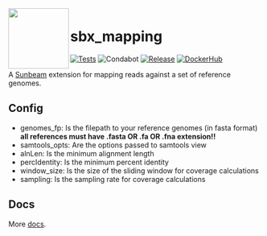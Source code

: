 <img src="https://github.com/sunbeam-labs/sunbeam/blob/stable/docs/images/sunbeam_logo.gif" width=120, height=120 align="left" />

# sbx_mapping

<!-- badges: start -->
[![Tests](https://github.com/sunbeam-labs/sbx_mapping/actions/workflows/tests.yml/badge.svg)](https://github.com/sunbeam-labs/sbx_mapping/actions/workflows/tests.yml)
![Condabot](https://img.shields.io/badge/condabot-active-purple)
[![Release](https://img.shields.io/github/release/sunbeam-labs/sbx_mapping.svg?style=flat)](https://github.com/sunbeam-labs/sbx_mapping/releases/latest)
[![DockerHub](https://img.shields.io/docker/pulls/sunbeamlabs/sbx_mapping)](https://hub.docker.com/repository/docker/sunbeamlabs/sbx_mapping/)
<!-- badges: end -->

A [Sunbeam](https://github.com/sunbeam-labs/sunbeam) extension for mapping reads against a set of reference genomes.

## Config

  - genomes_fp: Is the filepath to your reference genomes (in fasta format) **all references must have .fasta OR .fa OR .fna extension!!**
  - samtools_opts: Are the options passed to samtools view
  - alnLen: Is the minimum alignment length
  - percIdentity: Is the minimum percent identity
  - window_size: Is the size of the sliding window for coverage calculations
  - sampling: Is the sampling rate for coverage calculations

## Docs

More [docs](https://sunbeam.readthedocs.io/en/stable/extensions.html).